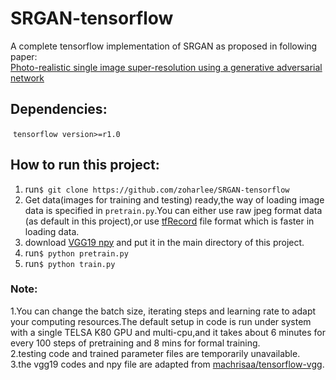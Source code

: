# SRGAN-tensorflow

A complete tensorflow implementation of SRGAN as proposed in following paper:\
[Photo-realistic single image super-resolution using a generative adversarial network](https://arxiv.org/pdf/1609.04802.pdf)


## Dependencies:
  `tensorflow version>=r1.0`
 
## How to run this project:
  1. run`$ git clone https://github.com/zoharlee/SRGAN-tensorflow`
  2. Get data(images for training and testing) ready,the way of loading image data is specified in `pretrain.py`.You can either use raw jpeg format data (as default in this project),or use [tfRecord](https://www.tensorflow.org/api_guides/python/python_io#tfrecords_format_details) file format which is faster in loading data.
  3. download [VGG19 npy](https://mega.nz/#!xZ8glS6J!MAnE91ND_WyfZ_8mvkuSa2YcA7q-1ehfSm-Q1fxOvvs) and put it in the main directory of this project.
  4. run`$ python pretrain.py`
  5. run`$ python train.py`

### Note:
1.You can change the batch size, iterating steps and learning rate to adapt your computing resources.The default setup in code is run under system with a single TELSA K80 GPU and multi-cpu,and it takes about 6 minutes for every 100 steps of pretraining and 8 mins for formal training.\
2.testing code and trained parameter files are temporarily unavailable. \
3.the vgg19 codes and npy file are adapted from [machrisaa/tensorflow-vgg](https://github.com/machrisaa/tensorflow-vgg).
